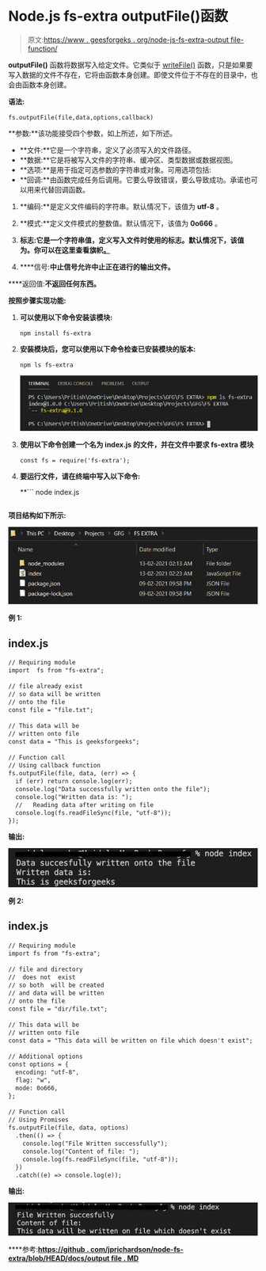 # Node.js fs-extra outputFile()函数

> 原文:[https://www . geesforgeks . org/node-js-fs-extra-output file-function/](https://www.geeksforgeeks.org/node-js-fs-extra-outputfile-function/)

**outputFile()** 函数将数据写入给定文件。它类似于 [writeFile()](https://www.geeksforgeeks.org/node-js-fs-writefile-method/) 函数，只是如果要写入数据的文件不存在，它将由函数本身创建。即使文件位于不存在的目录中，也会由函数本身创建。

**语法:**

```
fs.outputFile(file,data,options,callback)
```

**参数:**该功能接受四个参数，如上所述，如下所述。

*   **文件:**它是一个字符串，定义了必须写入的文件路径。
*   **数据:**它是将被写入文件的字符串、缓冲区、类型数据或数据视图。
*   **选项:**是用于指定可选参数的字符串或对象。可用选项包括:
*   **回调:**由函数完成任务后调用。它要么导致错误，要么导致成功。承诺也可以用来代替回调函数。

1.  **编码:**是定义文件编码的字符串。默认情况下，该值为 **utf-8** 。

2.  **模式:**定义文件模式的整数值。默认情况下，该值为 **0o666** 。

3.  **标志:**它是一个字符串值，定义写入文件时使用的标志。默认情况下，该值为**。你可以在这里查看旗帜[。](https://nodejs.org/api/fs.html#fs_file_system_flags)**

4.  ****信号:**中止信号允许中止正在进行的输出文件。**

****返回值:**不返回任何东西。**

****按照步骤实现功能:****

1.  **可以使用以下命令安装该模块:**

    ```
    npm install fs-extra
    ```

2.  **安装模块后，您可以使用以下命令检查已安装模块的版本:**

    ```
    npm ls fs-extra
    ```

    **![](img/7f250622aa2125b46b0e33ba7e88633d.png)**

3.  **使用以下命令创建一个名为 index.js 的文件，并在文件中要求 fs-extra 模块**

    ```
    const fs = require('fs-extra');
    ```

4.  **要运行文件，请在终端中写入以下命令:**

     **```
    node index.js
    ```** 

**项目结构如下所示:**

**![](img/5a04b4a9423b0180bdb62b253dc661e9.png)**

****例 1:****

## **index.js**

```
// Requiring module
import  fs from "fs-extra";

// file already exist
// so data will be written
// onto the file
const file = "file.txt";

// This data will be
// written onto file
const data = "This is geeksforgeeks";

// Function call
// Using callback function
fs.outputFile(file, data, (err) => {
  if (err) return console.log(err);
  console.log("Data successfully written onto the file");
  console.log("Written data is: ");
  //   Reading data after writing on file
  console.log(fs.readFileSync(file, "utf-8"));
});
```

****输出:****

**![](img/7d5ce1fc2b20998cd90bafecb05d0068.png)**

****例 2:****

## **index.js**

```
// Requiring module
import fs from "fs-extra";

// file and directory
//  does not  exist
// so both  will be created
// and data will be written
// onto the file
const file = "dir/file.txt";

// This data will be
// written onto file
const data = "This data will be written on file which doesn't exist";

// Additional options
const options = {
  encoding: "utf-8",
  flag: "w",
  mode: 0o666,
};

// Function call
// Using Promises
fs.outputFile(file, data, options)
  .then(() => {
    console.log("File Written successfully");
    console.log("Content of file: ");
    console.log(fs.readFileSync(file, "utf-8"));
  })
  .catch((e) => console.log(e));
```

****输出:****

**![](img/c40b5eb24228287c01ae58aa4c197ab6.png)**

****参考:**[https://github . com/jprichardson/node-fs-extra/blob/HEAD/docs/output file . MD](https://github.com/jprichardson/node-fs-extra/blob/HEAD/docs/outputFile.md)**